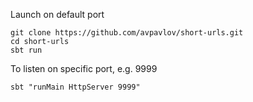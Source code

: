 Launch on default port
  
    git clone https://github.com/avpavlov/short-urls.git
    cd short-urls
    sbt run
  
To listen on specific port, e.g. 9999
  
    sbt "runMain HttpServer 9999"
